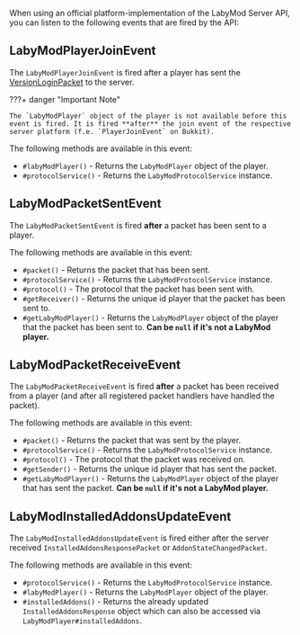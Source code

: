 When using an official platform-implementation of the LabyMod Server API, you can listen to the following events that
are fired by the API:

## LabyModPlayerJoinEvent

The `LabyModPlayerJoinEvent` is fired after a player has sent
the [VersionLoginPacket](/pages/server/labymod/moderation/labymod-version/) to the server.

???+ danger "Important Note"

    The `LabyModPlayer` object of the player is not available before this event is fired. It is fired **after** the join event of the respective server platform (f.e. `PlayerJoinEvent` on Bukkit).

The following methods are available in this event:

- `#labyModPlayer()` - Returns the `LabyModPlayer` object of the player.
- `#protocolService()` - Returns the `LabyModProtocolService` instance.

## LabyModPacketSentEvent

The `LabyModPacketSentEvent` is fired **after** a packet has been sent to a player.

The following methods are available in this event:

- `#packet()` - Returns the packet that has been sent.
- `#protocolService()` - Returns the `LabyModProtocolService` instance.
- `#protocol()` - The protocol that the packet has been sent with.
- `#getReceiver()` - Returns the unique id player that the packet has been sent to.
- `#getLabyModPlayer()` - Returns the `LabyModPlayer` object of the player that the packet has been sent to. **Can
  be `null` if it's not a LabyMod player.**

## LabyModPacketReceiveEvent

The `LabyModPacketReceiveEvent` is fired **after** a packet has been received from a player (and after all registered
packet handlers have handled the packet).

The following methods are available in this event:

- `#packet()` - Returns the packet that was sent by the player.
- `#protocolService()` - Returns the `LabyModProtocolService` instance.
- `#protocol()` - The protocol that the packet was received on.
- `#getSender()` - Returns the unique id player that has sent the packet.
- `#getLabyModPlayer()` - Returns the `LabyModPlayer` object of the player that has sent the packet. **Can be `null` if
  it's not a LabyMod player.**

## LabyModInstalledAddonsUpdateEvent

The `LabyModInstalledAddonsUpdateEvent` is fired either after the server received `InstalledAddonsResponsePacket` or `AddonStateChangedPacket`.

The following methods are available in this event:

- `#protocolService()` - Returns the `LabyModProtocolService` instance.
- `#labyModPlayer()` - Returns the `LabyModPlayer` object of the player.
- `#installedAddons()` - Returns the already updated `InstalledAddonsResponse` object which can also be accessed via `LabyModPlayer#installedAddons`.

